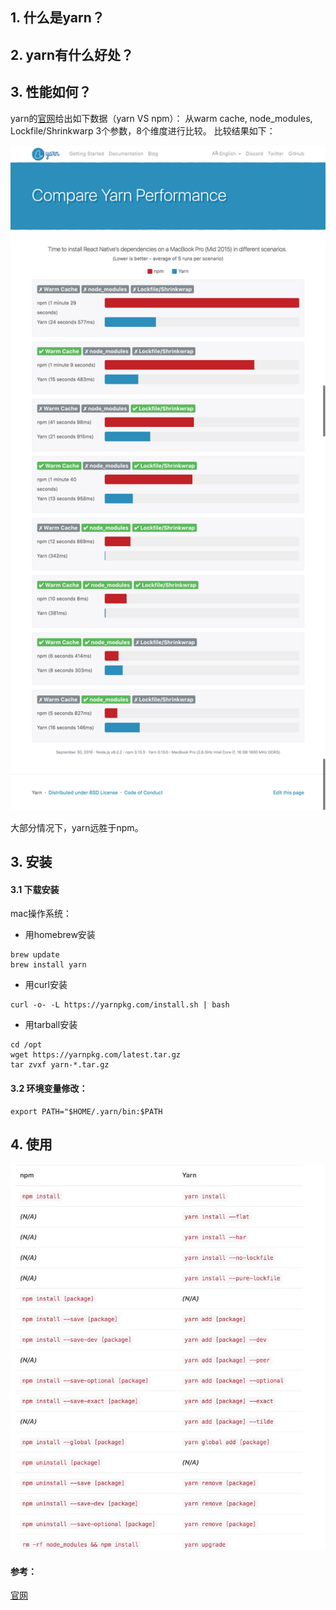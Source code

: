 ## 1. 什么是yarn？


## 2. yarn有什么好处？



## 3. 性能如何？

yarn的[官网](https://yarnpkg.com/en/compare)给出如下数据（yarn VS npm）：
从warm cache, node_modules, Lockfile/Shrinkwarp 3个参数，8个维度进行比较。
比较结果如下：

<img src="./image/yarn_performace.png" width="800" alt="yarn performace"/>

大部分情况下，yarn远胜于npm。


## 3. 安装

#### 3.1 下载安装
mac操作系统：
- 用homebrew安装
```
brew update
brew install yarn
```
- 用curl安装
```
curl -o- -L https://yarnpkg.com/install.sh | bash
```
- 用tarball安装

```
cd /opt
wget https://yarnpkg.com/latest.tar.gz
tar zvxf yarn-*.tar.gz
```

#### 3.2 环境变量修改：
```
export PATH="$HOME/.yarn/bin:$PATH
```



## 4. 使用

<img src="./image/yarn_usage.png" width="800" alt="yarn usage"/>

#### 参考：
[官网](https://yarnpkg.com)


